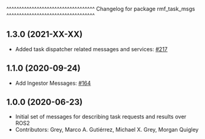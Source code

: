 ^^^^^^^^^^^^^^^^^^^^^^^^^^^^^^^^^^^
Changelog for package rmf_task_msgs
^^^^^^^^^^^^^^^^^^^^^^^^^^^^^^^^^^^

1.3.0 (2021-XX-XX)
------------------
* Added task dispatcher related messages and services: [#217](https://github.com/osrf/rmf_core/pull/217)

1.1.0 (2020-09-24)
------------------
* Add Ingestor Messages: [#164](https://github.com/osrf/rmf_core/issues/164)

1.0.0 (2020-06-23)
------------------
* Initial set of messages for describing task requests and results over ROS2
* Contributors: Grey, Marco A. Gutiérrez, Michael X. Grey, Morgan Quigley
